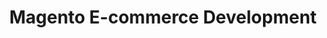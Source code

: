 ---
# src/content/portfolio/magento-ecommerce-development.md
title: "Magento E-commerce Development"
description: "Development and management of custom Magento e-commerce solutions for businesses seeking robust online retail capabilities"
keywords: "Magento, E-commerce, Web Development, Online Retail, Custom Development, E-commerce Platform, PHP, Anthony Trivisano"
client: "Northern Commerce/Inspiratica Inc."
timeline: "2014-2016"
role: "Web Developer"
technologies: ["Magento", "PHP", "JavaScript", "MySQL", "HTML/CSS", "E-commerce", "API Integration"]
category: "Development & Engineering"
summary: "Developed and managed custom Magento e-commerce applications, providing clients with powerful online retail solutions tailored to their specific business needs and customer experiences."
featuredImage: "/images/portfolio/magento-ecommerce.jpg"

# Challenge section
challengeIntroduction: "Clients required robust e-commerce solutions that could handle complex product catalogs, custom checkout processes, and seamless integration with their existing business systems while providing an exceptional customer experience."
challenges: [
  "Creating custom Magento implementations that balanced powerful functionality with intuitive user experiences",
  "Integrating Magento with external systems such as inventory management, CRM, and ERP platforms",
  "Building complex product catalogs with custom attributes, relationship models, and pricing structures",
  "Optimizing site performance to handle high traffic volumes and complex queries without affecting user experience",
  "Implementing secure payment processing that met industry compliance standards",
  "Ensuring mobile responsiveness for the growing segment of mobile shoppers"
]

# Solution section
solutionIntroduction: "I developed customized Magento implementations that balanced robust e-commerce functionality with excellent user experiences, while ensuring seamless integration with clients' existing business systems."
solution: [
  {
    title: "Custom Magento Implementation",
    description: "Developed tailored Magento solutions that addressed specific business requirements while leveraging the platform's core capabilities. Created custom modules and extensions when necessary to provide unique functionality not available in standard offerings."
  },
  {
    title: "System Integration",
    description: "Implemented seamless integrations between Magento and external systems including inventory management, CRM platforms, and accounting software. Created robust API connections to ensure real-time data synchronization across systems."
  },
  {
    title: "Complex Product Catalog Development",
    description: "Built sophisticated product catalogs with custom attributes, complex relationships, and tiered pricing structures. Implemented advanced category management and product filtering to enhance the shopping experience."
  },
  {
    title: "Performance Optimization",
    description: "Applied comprehensive performance optimizations including database query optimization, caching strategies, and frontend asset management. These improvements ensured fast page loads and smooth operation even during high traffic periods."
  }
]

# Development Process
process: [
  {
    title: "Requirements Analysis",
    description: "Worked closely with clients to understand their business model, product structure, and operational workflows. Gathered detailed requirements for catalog structure, checkout process, and system integrations."
  },
  {
    title: "Architecture Planning",
    description: "Designed system architecture that balanced performance, flexibility, and maintainability. Made strategic decisions about standard versus custom functionality based on long-term business requirements."
  },
  {
    title: "Iterative Development",
    description: "Implemented solutions using an iterative approach, delivering core functionality early and refining based on client feedback. This approach allowed for course correction and feature prioritization throughout the development process."
  },
  {
    title: "Quality Assurance",
    description: "Conducted rigorous testing across browsers, devices, and user scenarios. Performed load testing to ensure the system could handle anticipated traffic volumes and transaction rates."
  },
  {
    title: "Deployment & Knowledge Transfer",
    description: "Executed carefully planned deployments to minimize disruption to ongoing business operations. Provided comprehensive documentation and training to ensure clients could effectively manage their e-commerce platform."
  }
]

# Results metrics
metrics: [
  {
    value: "45%",
    label: "Increase in conversion rates"
  },
  {
    value: "65%",
    label: "Reduction in order processing time"
  },
  {
    value: "120%",
    label: "Growth in mobile transactions"
  }
]

# Technical highlights
technical: [
  {
    title: "Custom Module Development",
    description: "Created custom Magento modules that extended core functionality without modifying the core codebase. This approach ensured upgradability while providing the tailored functionality clients required for their unique business needs."
  },
  {
    title: "Multi-system Integration",
    description: "Implemented robust API integrations that synchronized data between Magento and external systems including ERP, CRM, and fulfillment services. These integrations automated workflows and eliminated duplicate data entry."
  },
  {
    title: "Advanced Caching Strategy",
    description: "Designed and implemented a multi-layered caching strategy that significantly improved site performance. This approach utilized full-page caching, block caching, and database query caching to optimize all aspects of the user experience."
  },
  {
    title: "Custom Checkout Process",
    description: "Developed streamlined checkout processes tailored to specific business needs and customer expectations. These custom implementations improved conversion rates by removing friction points and simplifying the purchase journey."
  }
]
---